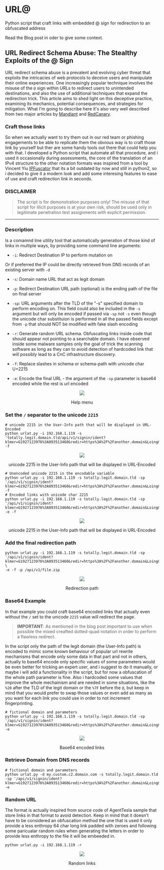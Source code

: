 # URL@

Python script that craft links with embedded @ sign for redirection to an obfuscated address

Read the Blog post in oder to give some context.

## URL Redirect Schema Abuse: The Stealthy Exploits of the @ Sign

URL redirect schema abuse is a prevalent and evolving cyber threat that exploits the intricacies of web protocols to deceive users and manipulate their online experiences. One increasingly popular technique involves the misuse of the `@` sign within URLs to redirect users to unintended destinations, and also the use of additional techniques that expand the redirection trick. This article aims to shed light on this deceptive practice, examining its mechanics, potential consequences, and strategies for mitigation.
What I'm going to describe here it's also very well described from two major articles by [Mandiant](https://www.mandiant.com/resources/blog/url-obfuscation-schema-abuse) and [RedCanary](https://redcanary.com/blog/google-zip-domains/).

### Craft those links

So when we actually want to try them out in our red team or phishing engagements to be able to replicate them the obvious way is to craft those link by yourself but ther are some handy tools out there that could help you with that. I developed a Python script that automate all that procedure, and i used it occasionally during assessments, the core of the translation of an IPv4 structure to the other notation formats was inspired from a tool by Vincent Yiu [IPFuscator](https://github.com/vysecurity/IPFuscator) that its a bit outdated by now and still in python2, so i decided to give it a modern look and add some interesing features to ease of use and craft redirection link in seconds.

### DISCLAIMER

> The script is for demonstration purposes only! The misuse of that script for illicit purposes is at your own risk, should be used only in legitimate penetration test assignments with explicit permission.

---

### Description

Is a comamnd line utility tool that automatically generation of those kind of links in multiple ways, by providing some command line arguments:

* `-i`: Redirect Destination IP to perform mutation on

Or if preferred the IP could be directly retrieved from DNS records of an existing server with `-d`

* `-s`: Domain name URL that act as legit domain

* `-p`: Redirect Destination URL path (optional) is the ending path of the file on final server

* `-sp`: URL arguments after the TLD of the "-s" specified domain to perform encoding on. This field could also be included in the `-s` argument but will only be encoded if passed via `-sp` not `-s` even though the unicode char substituion is performed in all the passed fields except from `-p` that should NOT be modified with fake slash encoding

* `-r`: Generate random URL schema. Obfuscating links inside code that should appear not pointing to a searchable domain. I have observed inside some malware samples only the goal of trick the scanning software as long as they can to avoid detection of hardcoded link that will possibly lead to a CnC infrastructure discovery.

* `-f`: Replace slashes in schema or schema-path with unicode char U+2215

* `-e`: Encode the final URL - the argument of the `-sp` parameter is base64 encoded while the rest is url encoded


<p align="center">
<img src="/pics/urlathelp.png">
</p>
<p align="center">
Help menu
</p>

### Set the `/` separator to the unicode `2215`

```shell
# unicode 2215 in the User-Info path that will be displayed in URL-Encoded
python urlat.py -i 192.168.1.119 -s 'totally.legit.domain.tld/api/v1/signin/ident?klmer=G1927123976%3A893513460&redir=https%3A%2F%2Fanother.domain&Loing&dobui=b253cnZqbmRzd3JvdmJ3cm92amJvd3dka2piZHZvZWlqY2V3b2lubm9rbmN3d29u' -f
```
<p align="center">
<img src="/pics/unicode2155.png">
</p>
<p align="center">
unicode 2215 in the User-Info path that will be displayed in URL-Encoded
</p>

```shell
# Unencoded unicode 2215 in the encodable variable
python urlat.py -i 192.168.1.119 -s totally.legit.domain.tld -sp '/api/v1/signin/ident?klmer=G1927123976%3A893513460&redir=https%3A%2F%2Fanother.domain&Loing&dobui=b253cnZqbmRzd3JvdmJ3cm92amJvd3dka2piZHZvZWlqY2V3b2lubm9rbmN3d29u' -f
# Encoded links with unicode char 2215
python urlat.py -i 192.168.1.119 -s totally.legit.domain.tld -sp '/api/v1/signin/ident?klmer=G1927123976%3A893513460&redir=https%3A%2F%2Fanother.domain&Loing&dobui=b253cnZqbmRzd3JvdmJ3cm92amJvd3dka2piZHZvZWlqY2V3b2lubm9rbmN3d29u' -e -f
```
<p align="center">
<img src="/pics/userpathunicode.png">
</p>
<p align="center">
unicode 2215 in the User-Info path that will be displayed in URL-Encoded
</p>

### Add the final redirection path

```shell
python urlat.py -i 192.168.1.119 -s totally.legit.domain.tld -sp '/api/v1/signin/ident?klmer=G1927123976%3A893513460&redir=https%3A%2F%2Fanother.domain&Loing&dobui=b253cnZqbmRzd3JvdmJ3cm92amJvd3dka2piZHZvZWlqY2V3b2lubm9rbmN3d29u' \
-e -f -p /api/v1/file.zip
```

<p align="center">
<img src="/pics/redirpath.png">
</p>
<p align="center">
Redirection path
</p>

### Base64 Example

In that example you could craft base64 encoded links that actually even without the `/` set to the unicode `2215` value will redirect the page.

> **IMPORTANT**: As mentioned in the blog post important to use when possible the mixed creafted dotted-quad notation in order to perform a flawless redirect.

In the script only the path of the legit domain (the User-Info path) is encoded to mimic some known behaviour of popular url rewrite mechanisms that encode only some data in that part and not in others, actually to base64 encode only specific values of some parameters would be even better for tricking an expert user, and i suggest to do it manually, or maybe i will add a functionality in the script, but for now a obfuscation of the whole path parameter is fine.
Also i hardcoded some values that improve the whole mechainism and are needed in some situations, like the `%20` after the TLD of the legit domain or the `%7F` before the `@`, but keep in mind that you would prefer to swap those values or even add as many as you want for each link you could use in order to not increment fingerprinting.

```shell
# fictional domain and parameters
python urlat.py -i 192.168.1.119 -s totally.legit.domain.tld -sp '/api/v1/signin/ident?klmer=G1927123976%3A893513460&redir=https%3A%2F%2Fanother.domain&Loing&dobui=b253cnZqbmRzd3JvdmJ3cm92amJvd3dka2piZHZvZWlqY2V3b2lubm9rbmN3d29u' -e
```

<p align="center">
<img src="/pics/urlatlinks.png">
</p>
<p align="center">
Base64 encoded links
</p>

### Retrieve Domain from DNS records

```shell
# fictional domain and parameters
python urlat.py -d my.custom.c2.domain.com -s totally.legit.domain.tld -sp '/api/v1/signin/ident?klmer=G1927123976%3A893513460&redir=https%3A%2F%2Fanother.domain&Loing&dobui=b253cnZqbmRzd3JvdmJ3cm92amJvd3dka2piZHZvZWlqY2V3b2lubm9rbmN3d29u' -e
```

### Random URL

The format is actually inspired from source code of AgentTesla sample that store links in that format to avoid detection. Keep in mind that it doesn't have to be considered an obfuscation method the one that is used it only provide a less enthropy 64 char long link padded with zeroes and following some paricualar random rules when generating the letters in order to provide less enthropy to the file it will be embeeded in.

```shell
python urlat.py -i 192.168.1.119 -r
```
<p align="center">
<img src="/pics/randomlinks.png">
</p>
<p align="center">
Random links
</p>
